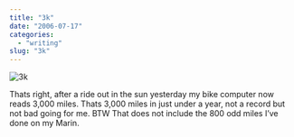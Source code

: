 ```yaml
---
title: "3k"
date: "2006-07-17"
categories:
  - "writing"
slug: "3k"
---
```


![3k](/images/191493691.jpg)

Thats right, after a ride out in the sun yesterday my bike computer now reads 3,000 miles. Thats 3,000 miles in just under a year, not a record but not bad going for me. BTW That does not include the 800 odd miles I’ve done on my Marin.
